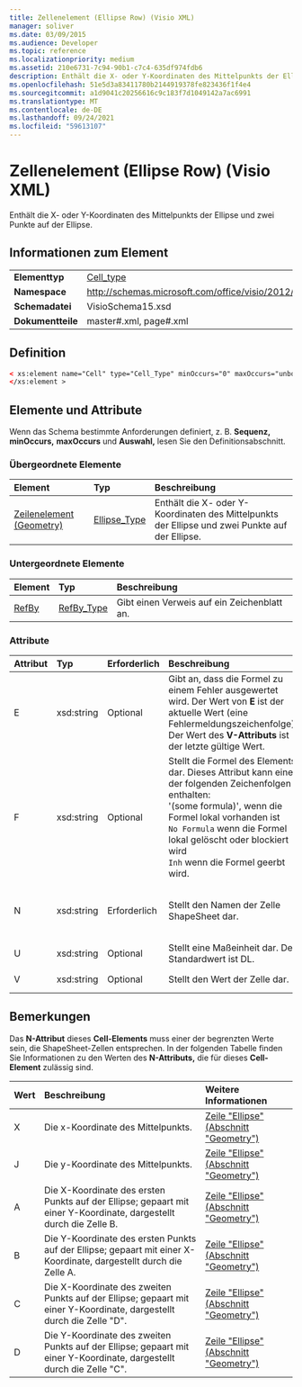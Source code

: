 ```yaml
---
title: Zellenelement (Ellipse Row) (Visio XML)
manager: soliver
ms.date: 03/09/2015
ms.audience: Developer
ms.topic: reference
ms.localizationpriority: medium
ms.assetid: 210e6731-7c94-90b1-c7c4-635df974fdb6
description: Enthält die X- oder Y-Koordinaten des Mittelpunkts der Ellipse und zwei Punkte auf der Ellipse.
ms.openlocfilehash: 51e5d3a83411780b2144919378fe823436f1f4e4
ms.sourcegitcommit: a1d9041c20256616c9c183f7d1049142a7ac6991
ms.translationtype: MT
ms.contentlocale: de-DE
ms.lasthandoff: 09/24/2021
ms.locfileid: "59613107"
---
```

# <a name="cell-element-ellipse-row-visio-xml"></a>Zellenelement (Ellipse Row) (Visio XML)

Enthält die X- oder Y-Koordinaten des Mittelpunkts der Ellipse und zwei Punkte auf der Ellipse.
  
## <a name="element-information"></a>Informationen zum Element

|||
|:-----|:-----|
|**Elementtyp** <br/> |[Cell_type](cell_type-complextypevisio-xml.md) <br/> |
|**Namespace** <br/> |http://schemas.microsoft.com/office/visio/2012/main  <br/> |
|**Schemadatei** <br/> |VisioSchema15.xsd  <br/> |
|**Dokumentteile** <br/> |master#.xml, page#.xml  <br/> |
   
## <a name="definition"></a>Definition

```XML
< xs:element name="Cell" type="Cell_Type" minOccurs="0" maxOccurs="unbounded" >
</xs:element >
```

## <a name="elements-and-attributes"></a>Elemente und Attribute

Wenn das Schema bestimmte Anforderungen definiert, z. B. **Sequenz,** **minOccurs,** **maxOccurs** und **Auswahl,** lesen Sie den Definitionsabschnitt. 
  
### <a name="parent-elements"></a>Übergeordnete Elemente

|**Element**|**Typ**|**Beschreibung**|
|:-----|:-----|:-----|
|[Zeilenelement (Geometry)](row-element-geometry-sectionvisio-xml.md) <br/> |[Ellipse_Type](ellipse_type-complextypevisio-xml.md) <br/> |Enthält die X- oder Y-Koordinaten des Mittelpunkts der Ellipse und zwei Punkte auf der Ellipse.  <br/> |
   
### <a name="child-elements"></a>Untergeordnete Elemente

|**Element**|**Typ**|**Beschreibung**|
|:-----|:-----|:-----|
|[RefBy](refby-element-cell_type-complextypevisio-xml.md) <br/> |[RefBy_Type](refby_type-complextypevisio-xml.md) <br/> |Gibt einen Verweis auf ein Zeichenblatt an.  <br/> |
   
### <a name="attributes"></a>Attribute

|**Attribut**|**Typ**|**Erforderlich**|**Beschreibung**|**Mögliche Werte**|
|:-----|:-----|:-----|:-----|:-----|
|E  <br/> |xsd:string  <br/> |Optional  <br/> |Gibt an, dass die Formel zu einem Fehler ausgewertet wird. Der Wert von **E** ist der aktuelle Wert (eine Fehlermeldungszeichenfolge); Der Wert des **V-Attributs** ist der letzte gültige Wert.  <br/> |Eine Fehlermeldungszeichenfolge.  <br/> |
|F  <br/> |xsd:string  <br/> |Optional  <br/> | Stellt die Formel des Elements dar. Dieses Attribut kann eine der folgenden Zeichenfolgen enthalten:  <br/>  '(some formula)', wenn die Formel lokal vorhanden ist  <br/>  `No Formula` wenn die Formel lokal gelöscht oder blockiert wird  <br/>  `Inh` wenn die Formel geerbt wird.  <br/> |Eine Formel.  <br/> |
|N  <br/> |xsd:string  <br/> |Erforderlich  <br/> |Stellt den Namen der Zelle ShapeSheet dar.  <br/> |Der Name der ShapeSheet-Zelle.  <br/> Weitere Informationen finden Sie unten im Abschnitt "Hinweise".  <br/> |
|U  <br/> |xsd:string  <br/> |Optional  <br/> |Stellt eine Maßeinheit dar. Der Standardwert ist DL.  <br/> |Die Einheiten der Zelle.  <br/> |
|V  <br/> |xsd:string  <br/> |Optional  <br/> |Stellt den Wert der Zelle dar.  <br/> |Der Wert der ShapeSheet-Zelle.  <br/> |
   
## <a name="remarks"></a>Bemerkungen

Das **N-Attribut** dieses **Cell-Elements** muss einer der begrenzten Werte sein, die ShapeSheet-Zellen entsprechen. In der folgenden Tabelle finden Sie Informationen zu den Werten des **N-Attributs,** die für dieses **Cell-Element** zulässig sind. 
  
|**Wert**|**Beschreibung**|**Weitere Informationen**|
|:-----|:-----|:-----|
|X  <br/> |Die x-Koordinate des Mittelpunkts.  <br/> |[Zeile "Ellipse" (Abschnitt "Geometry")](ellipse-row-geometry-section.md) <br/> |
|J  <br/> |Die y-Koordinate des Mittelpunkts.  <br/> |[Zeile "Ellipse" (Abschnitt "Geometry")](ellipse-row-geometry-section.md) <br/> |
|A  <br/> |Die X-Koordinate des ersten Punkts auf der Ellipse; gepaart mit einer Y-Koordinate, dargestellt durch die Zelle B.  <br/> |[Zeile "Ellipse" (Abschnitt "Geometry")](ellipse-row-geometry-section.md) <br/> |
|B  <br/> |Die Y-Koordinate des ersten Punkts auf der Ellipse; gepaart mit einer X-Koordinate, dargestellt durch die Zelle A.  <br/> |[Zeile "Ellipse" (Abschnitt "Geometry")](ellipse-row-geometry-section.md) <br/> |
|C  <br/> |Die X-Koordinate des zweiten Punkts auf der Ellipse; gepaart mit einer Y-Koordinate, dargestellt durch die Zelle "D".  <br/> |[Zeile "Ellipse" (Abschnitt "Geometry")](ellipse-row-geometry-section.md) <br/> |
|D  <br/> |Die Y-Koordinate des zweiten Punkts auf der Ellipse; gepaart mit einer Y-Koordinate, dargestellt durch die Zelle "C".  <br/> |[Zeile "Ellipse" (Abschnitt "Geometry")](ellipse-row-geometry-section.md) <br/> |
   

